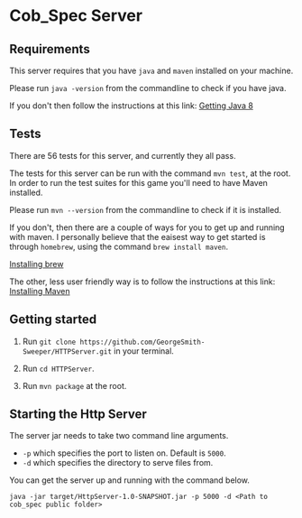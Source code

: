 # Cob_Spec Server

Requirements
------------
This server requires that you have `java` and `maven` installed on your machine.

Please run `java -version` from the commandline to check if you have java.

If you don't then follow the instructions at this link: [Getting Java 8](http://www.oracle.com/technetwork/java/javase/downloads/jdk8-downloads-2133151.html)

Tests
-----

There are 56 tests for this server, and currently they all pass.

The tests for this server can be run with the command `mvn test`, at the root.
In order to run the test suites for this game you'll need to have Maven installed.

Please run `mvn --version` from the commandline to check if it is installed.

If you don't, then there are a couple of ways for you to get up and running with maven. I personally believe that the eaisest way to get started is through `homebrew`, using the command `brew install maven`.

[Installing brew](https://brew.sh/)

The other, less user friendly way is to follow the instructions at this link: [Installing Maven](https://maven.apache.org/download.cgi)

Getting started
---------------

1. Run `git clone https://github.com/GeorgeSmith-Sweeper/HTTPServer.git` in your terminal.

2. Run `cd HTTPServer`.

3. Run `mvn package` at the root.

Starting the Http Server
--------------
The server jar needs to take two command line arguments.
- `-p` which specifies the port to listen on. Default is `5000`.
- `-d` which specifies the directory to serve files from. 

You can get the server up and running with the command below.

`java -jar target/HttpServer-1.0-SNAPSHOT.jar -p 5000 -d <Path to cob_spec public folder>`

